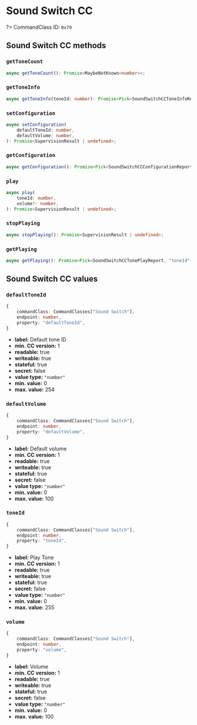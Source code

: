 # Sound Switch CC

?> CommandClass ID: `0x79`

## Sound Switch CC methods

### `getToneCount`

```ts
async getToneCount(): Promise<MaybeNotKnown<number>>;
```

### `getToneInfo`

```ts
async getToneInfo(toneId: number): Promise<Pick<SoundSwitchCCToneInfoReport, "duration" | "name"> | undefined>;
```

### `setConfiguration`

```ts
async setConfiguration(
	defaultToneId: number,
	defaultVolume: number,
): Promise<SupervisionResult | undefined>;
```

### `getConfiguration`

```ts
async getConfiguration(): Promise<Pick<SoundSwitchCCConfigurationReport, "defaultToneId" | "defaultVolume"> | undefined>;
```

### `play`

```ts
async play(
	toneId: number,
	volume?: number,
): Promise<SupervisionResult | undefined>;
```

### `stopPlaying`

```ts
async stopPlaying(): Promise<SupervisionResult | undefined>;
```

### `getPlaying`

```ts
async getPlaying(): Promise<Pick<SoundSwitchCCTonePlayReport, "toneId" | "volume"> | undefined>;
```

## Sound Switch CC values

### `defaultToneId`

```ts
{
	commandClass: CommandClasses["Sound Switch"],
	endpoint: number,
	property: "defaultToneId",
}
```

-   **label:** Default tone ID
-   **min. CC version:** 1
-   **readable:** true
-   **writeable:** true
-   **stateful:** true
-   **secret:** false
-   **value type:** `"number"`
-   **min. value:** 0
-   **max. value:** 254

### `defaultVolume`

```ts
{
	commandClass: CommandClasses["Sound Switch"],
	endpoint: number,
	property: "defaultVolume",
}
```

-   **label:** Default volume
-   **min. CC version:** 1
-   **readable:** true
-   **writeable:** true
-   **stateful:** true
-   **secret:** false
-   **value type:** `"number"`
-   **min. value:** 0
-   **max. value:** 100

### `toneId`

```ts
{
	commandClass: CommandClasses["Sound Switch"],
	endpoint: number,
	property: "toneId",
}
```

-   **label:** Play Tone
-   **min. CC version:** 1
-   **readable:** true
-   **writeable:** true
-   **stateful:** true
-   **secret:** false
-   **value type:** `"number"`
-   **min. value:** 0
-   **max. value:** 255

### `volume`

```ts
{
	commandClass: CommandClasses["Sound Switch"],
	endpoint: number,
	property: "volume",
}
```

-   **label:** Volume
-   **min. CC version:** 1
-   **readable:** true
-   **writeable:** true
-   **stateful:** true
-   **secret:** false
-   **value type:** `"number"`
-   **min. value:** 0
-   **max. value:** 100
